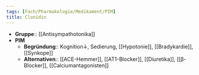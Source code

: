 ```yaml
---
tags: [Fach/Pharmakologie/Medikament/PIM]
title: Clonidin
---
```

- **Gruppe**:: [[Antisympathotonika]]
- **PIM**
	- **Begründung**:: Kognition↓, Sedierung, [[Hypotonie]], [[Bradykardie]], [[Synkope]]
	- **Alternativen**:: [[ACE-Hemmer]], [[AT1-Blocker]], [[Diuretika]], [[β-Blocker]], [[Calciumantagonisten]]